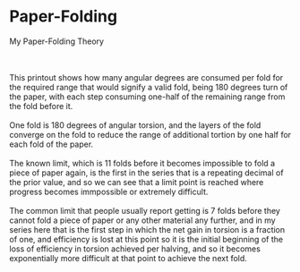 # Paper-Folding
My Paper-Folding Theory

<br>
<br>
This printout shows how many angular degrees are consumed per fold for the required range that would signify a valid fold, being 180 degrees turn of the paper, with each step consuming one-half of the remaining range from the fold before it.
<br>
<br>
One fold is 180 degrees of angular torsion, and the layers of the fold converge on the fold to reduce the range of additional tortion by one half for each fold of the paper.
<br>
<br>
The known limit, which is 11 folds before it becomes impossible to fold a piece of paper again, is the first in the series that is a repeating decimal of the prior value, and so we can see that a limit point is reached where progress becomes immpossible or extremely difficult.
<br>
<br>
The common limit that people usually report getting is 7 folds before they cannot fold a piece of paper or any other material any further, and in my series here that is the first step in which the net gain in torsion is a fraction of one, and efficiency is lost at this point so it is the initial beginning of the loss of efficiency in torsion achieved per halving, and so it becomes exponentially more difficult at that point to achieve the next fold.
